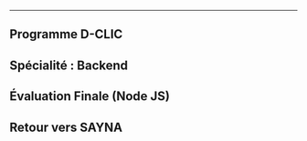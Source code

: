    
***  
## Programme D-CLIC

## Spécialité : Backend



## Évaluation Finale (Node JS)

## Retour vers SAYNA
     


